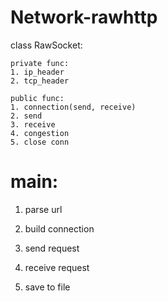 # Network-rawhttp

class RawSocket:

    private func:
    1. ip_header
    2. tcp_header

    public func:
    1. connection(send, receive)
    2. send
    3. receive
    4. congestion
    5. close conn

# main:

1. parse url

2. build connection

3. send request

4. receive request

5. save to file 